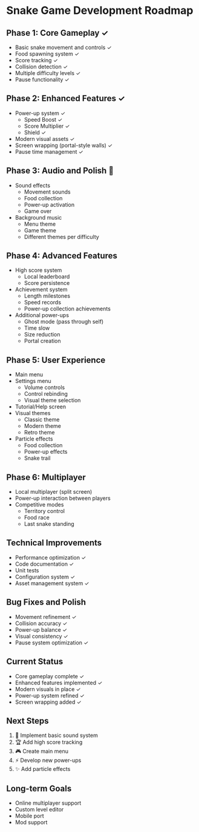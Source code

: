 # Snake Game Development Roadmap

## Phase 1: Core Gameplay ✓
- Basic snake movement and controls ✓
- Food spawning system ✓
- Score tracking ✓
- Collision detection ✓
- Multiple difficulty levels ✓
- Pause functionality ✓

## Phase 2: Enhanced Features ✓
- Power-up system ✓
  - Speed Boost ✓
  - Score Multiplier ✓
  - Shield ✓
- Modern visual assets ✓
- Screen wrapping (portal-style walls) ✓
- Pause time management ✓

## Phase 3: Audio and Polish 🚀
- Sound effects
  - Movement sounds
  - Food collection
  - Power-up activation
  - Game over
- Background music
  - Menu theme
  - Game theme
  - Different themes per difficulty

## Phase 4: Advanced Features
- High score system
  - Local leaderboard
  - Score persistence
- Achievement system
  - Length milestones
  - Speed records
  - Power-up collection achievements
- Additional power-ups
  - Ghost mode (pass through self)
  - Time slow
  - Size reduction
  - Portal creation

## Phase 5: User Experience
- Main menu
- Settings menu
  - Volume controls
  - Control rebinding
  - Visual theme selection
- Tutorial/Help screen
- Visual themes
  - Classic theme
  - Modern theme
  - Retro theme
- Particle effects
  - Food collection
  - Power-up effects
  - Snake trail

## Phase 6: Multiplayer
- Local multiplayer (split screen)
- Power-up interaction between players
- Competitive modes
  - Territory control
  - Food race
  - Last snake standing

## Technical Improvements
- Performance optimization ✓
- Code documentation ✓
- Unit tests
- Configuration system ✓
- Asset management system ✓

## Bug Fixes and Polish
- Movement refinement ✓
- Collision accuracy ✓
- Power-up balance ✓
- Visual consistency ✓
- Pause system optimization ✓

## Current Status
- Core gameplay complete ✓
- Enhanced features implemented ✓
- Modern visuals in place ✓
- Power-up system refined ✓
- Screen wrapping added ✓

## Next Steps
1. 🎵 Implement basic sound system
2. 🏆 Add high score tracking
3. 🎮 Create main menu
4. ⚡ Develop new power-ups
5. ✨ Add particle effects

## Long-term Goals
- Online multiplayer support
- Custom level editor
- Mobile port
- Mod support
